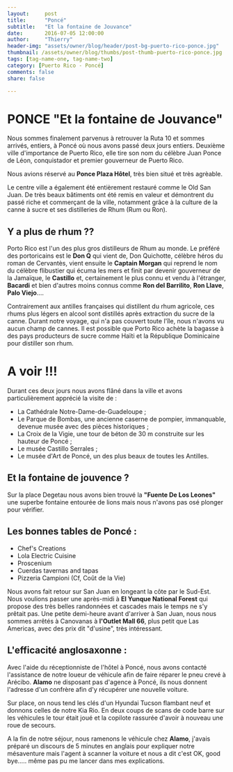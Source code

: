 ```yaml
---
layout:     post
title:      "Poncé"
subtitle:   "Et la fontaine de Jouvance"
date:       2016-07-05 12:00:00
author:     "Thierry"
header-img: "assets/owner/blog/header/post-bg-puerto-rico-ponce.jpg"
thumbnail: /assets/owner/blog/thumbs/post-thumb-puerto-rico-ponce.jpg
tags: [tag-name-one, tag-name-two]
category: [Puerto Rico - Poncé]
comments: false
share: false

---
```

# PONCE  "Et la fontaine de Jouvance"


Nous sommes finalement parvenus à retrouver la Ruta 10 et sommes arrivés, entiers, à Poncé où nous avons passé deux jours entiers. Deuxième ville d'importance de Puerto Rico, elle tire son nom du célèbre Juan Ponce de Léon, conquistador et premier gouverneur de Puerto Rico.

Nous avions réservé au **Ponce Plaza Hôtel**, très bien situé et très agrèable.

Le centre ville a également été entièrement restauré comme le Old San Juan. De très beaux bâtiments ont été remis en valeur et démontrent du passé riche et commerçant de la ville, notamment grâce à la culture de la canne à sucre et ses distilleries de Rhum (Rum ou Ron).

## Y a plus de rhum ??

 Porto Rico est l'un des plus gros distilleurs de Rhum au monde. Le préféré des portoricains est le **Don Q** qui vient de, Don Quichotte, célèbre héros du roman de Cervantès, vient ensuite le **Captain Morgan** qui reprend le nom du célèbre flibustier qui écuma les mers et finit par devenir gouverneur de la Jamaïque, le **Castillo** et, certainement le plus connu et vendu à l'étranger, **Bacardi** et bien d'autres moins connus comme **Ron del Barrilito**, **Ron Llave**, **Palo Viejo**....  
 
 Contrairement aux antilles françaises qui distillent du rhum agricole, ces rhums plus légers en alcool sont distillés après extraction du sucre de la canne. Durant notre voyage, qui n'a pas couvert toute l'île, nous n'avons vu aucun champ de cannes. Il est possible que Porto Rico achète la bagasse à des pays producteurs de sucre comme Haïti et la République Dominicaine pour distiller son rhum. 

# A voir !!!

Durant ces deux jours nous avons flâné dans la ville et avons particulièrement apprécié la visite de :

* La Cathédrale Notre-Dame-de-Guadeloupe ;
* Le Parque de Bombas, une ancienne caserne de pompier, immanquable, devenue musée avec des pièces historiques ;
* La Croix de la Vigie, une tour de béton de 30 m construite sur les hauteur de Poncé ;
* Le musée Castillo Serrales ;
* Le musée d'Art de Poncé, un des plus beaux de toutes les Antilles.

## Et la fontaine de jouvence ?

 Sur la place Degetau nous avons bien trouvé la **"Fuente De Los Leones"** une superbe fontaine entourée de lions mais nous n'avons pas osé plonger pour vérifier.

## Les bonnes tables de Poncé :

* Chef's Creations
* Lola Electric Cuisine
* Proscenium
* Cuerdas tavernas and tapas
* Pizzeria Campioni (Cf, Coût de la Vie)

Nous avons fait retour sur San Juan en longeant la côte par le Sud-Est. Nous voulions passer une après-midi à **El Yunque National Forest** qui propose des très belles randonnées et cascades mais le temps ne s'y prêtait pas. Une petite demi-heure avant d'arriver à San Juan, nous nous sommes arrêtés à Canovanas à **l'Outlet Mall 66**, plus petit que Las Americas, avec des prix dit "d'usine", très intéressant. 


## L'efficacité anglosaxonne :

Avec l'aide du réceptionniste de l'hôtel à Poncé, nous avons contacté l'assistance de notre loueur de véhicule afin de faire réparer le pneu crevé à Arécibo. **Alamo** ne disposant pas d'agence à Poncé, ils nous donnent l'adresse d'un confrère afin d'y récupérer une nouvelle voiture.  

Sur place, on nous tend les clés d'un Hyundai Tucson flambant neuf et donnons celles de notre Kia Rio. En deux coups de scans de code barre sur les véhicules le tour était joué et la copilote rassurée d'avoir à nouveau une roue de secours.  

A la fin de notre séjour, nous ramenons le véhicule chez **Alamo**, j'avais préparé un discours de 5 minutes en anglais pour expliquer notre mésaventure mais l'agent à scanner la voiture et nous a dit c'est OK, good bye….. même pas pu me lancer dans mes explications. 

